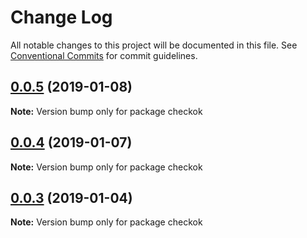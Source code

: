 # Change Log

All notable changes to this project will be documented in this file.
See [Conventional Commits](https://conventionalcommits.org) for commit guidelines.

## [0.0.5](https://github.com/forsigner/checkok/compare/checkok@0.0.4...checkok@0.0.5) (2019-01-08)

**Note:** Version bump only for package checkok





## [0.0.4](https://github.com/forsigner/checkok/compare/checkok@0.0.3...checkok@0.0.4) (2019-01-07)

**Note:** Version bump only for package checkok





## [0.0.3](https://github.com/forsigner/checkok/compare/checkok@0.0.2...checkok@0.0.3) (2019-01-04)

**Note:** Version bump only for package checkok
